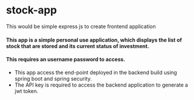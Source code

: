 # stock-app
This would be simple express js to create frontend application

#### This app is a simple personal use application, which displays the list of stock that are stored and its current status of investment.

#### This requires an username password to access.
 - This app access the end-point deployed in the backend build using spring boot and spring security.
 - The API key is required to access the backend application to generate a jwt token.
